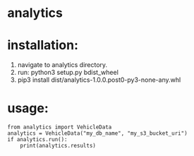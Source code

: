 # analytics

# installation:
1. navigate to analytics directory.
2. run: python3 setup.py bdist_wheel
3. pip3 install dist/analytics-1.0.0.post0-py3-none-any.whl 

# usage:
    from analytics import VehicleData
    analytics = VehicleData("my_db_name", "my_s3_bucket_uri")
    if analytics.run():
        print(analytics.results)
